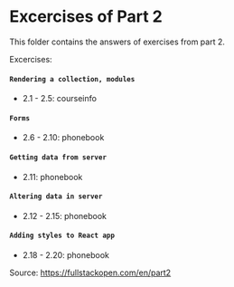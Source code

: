 # Excercises of Part 2

This folder contains the answers of exercises from part 2.

Excercises:
#### `Rendering a collection, modules`
- 2.1 - 2.5: courseinfo

#### `Forms`
- 2.6 - 2.10: phonebook

#### `Getting data from server`
- 2.11: phonebook

#### `Altering data in server`
- 2.12 - 2.15: phonebook

#### `Adding styles to React app`
- 2.18 - 2.20: phonebook

Source: https://fullstackopen.com/en/part2
